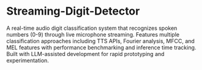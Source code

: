 # Streaming-Digit-Detector
A real-time audio digit classification system that recognizes spoken numbers (0-9) through live microphone streaming. Features multiple classification approaches including TTS APIs, Fourier analysis, MFCC, and MEL features with performance benchmarking and inference time tracking. Built with LLM-assisted development for rapid prototyping and experimentation.
